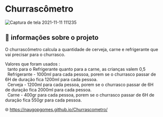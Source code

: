 # Churrascômetro

![Captura de tela 2021-11-11 111235](https://user-images.githubusercontent.com/80015739/141313276-ae11a37c-9544-40ef-9e1f-458f43012681.png)

## 📝 informações sobre o projeto 
 O churrascômetro calcula a quantidade de cerveja, carne e refrigerante que vai precisar para o churrasco.
 
 Valores que foram usados :<br>
  &nbsp;&nbsp;tanto para o Refrigerante quanto para a carne, as crianças valem 0,5<br>
  &nbsp;&nbsp;Refrigerante - 1000ml para cada pessoa, porem se o churrasco passar de 6H de duração fica 1200ml para cada pessoa.<br>
  &nbsp;&nbsp;Cerveja - 1200ml para cada pessoa, porem se o churrasco passar de 6H de duração fica 2000ml para cada pessoa.<br>
  &nbsp;&nbsp;Carne - 400gr para cada pessoa, porem se o churrasco passar de 6H de duração fica 550gr para cada pessoa.<br>
  
🌐 https://naugopgomes.github.io/Churrascometro/

